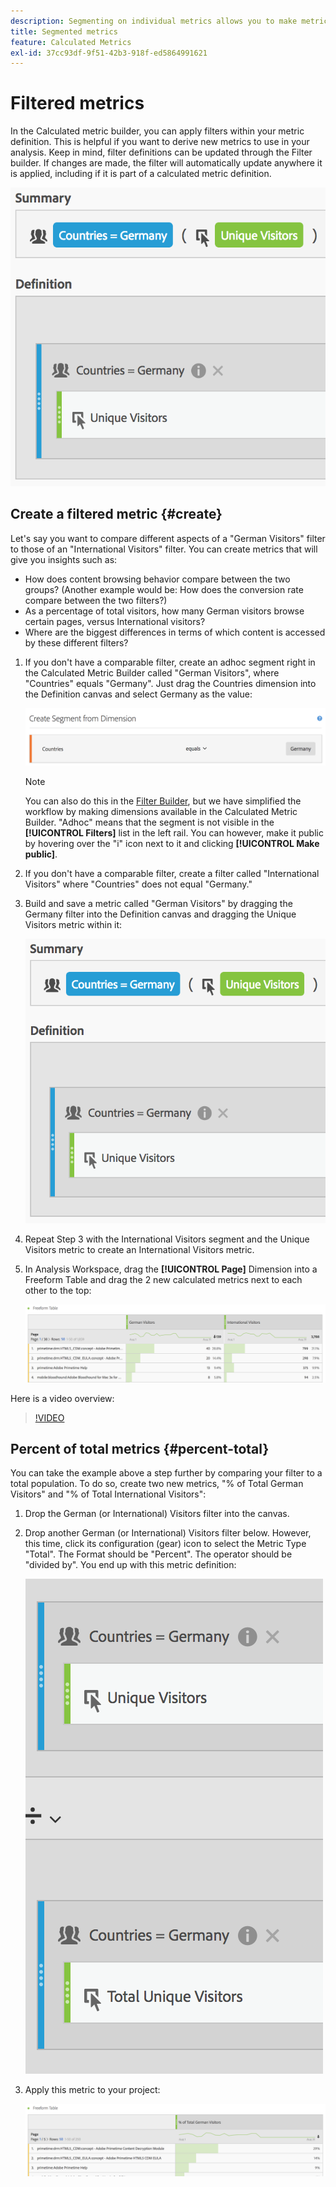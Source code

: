 ```yaml
---
description: Segmenting on individual metrics allows you to make metric comparisons within the same report.
title: Segmented metrics
feature: Calculated Metrics
exl-id: 37cc93df-9f51-42b3-918f-ed5864991621
---
```

# Filtered metrics

In the Calculated metric builder, you can apply filters within your metric definition. This is helpful if you want to derive new metrics to use in your analysis. Keep in mind, filter definitions can be updated through the Filter builder. If changes are made, the filter will automatically update anywhere it is applied, including if it is part of a calculated metric definition.

![](assets/german-visitors.png)

## Create a filtered metric {#create}

Let's say you want to compare different aspects of a "German Visitors" filter to those of an "International Visitors" filter. You can create metrics that will give you insights such as:

* How does content browsing behavior compare between the two groups? (Another example would be: How does the conversion rate compare between the two filters?) 
* As a percentage of total visitors, how many German visitors browse certain pages, versus International visitors? 
* Where are the biggest differences in terms of which content is accessed by these different filters?

1. If you don't have a comparable filter, create an adhoc segment right in the Calculated Metric Builder called "German Visitors", where "Countries" equals "Germany". Just drag the Countries dimension into the Definition canvas and select Germany as the value:

   ![](assets/segment-from-dimension.png)

   >[!NOTE]
   >
   >You can also do this in the [Filter Builder](/help/components/filters/create-filters.md), but we have simplified the workflow by making dimensions available in the Calculated Metric Builder. "Adhoc" means that the segment is not visible in the **[!UICONTROL Filters]** list in the left rail. You can however, make it public by hovering over the "i" icon next to it and clicking **[!UICONTROL Make public]**.

1. If you don't have a comparable filter, create a filter called "International Visitors" where "Countries" does not equal "Germany." 
1. Build and save a metric called "German Visitors" by dragging the Germany filter into the Definition canvas and dragging the Unique Visitors metric within it:

   ![](assets/german-visitors.png)

1. Repeat Step 3 with the International Visitors segment and the Unique Visitors metric to create an International Visitors metric.
1. In Analysis Workspace, drag the **[!UICONTROL Page]** Dimension into a Freeform Table and drag the 2 new calculated metrics next to each other to the top:

   ![](assets/workspace-pages.png)

Here is a video overview:

>[!VIDEO](https://video.tv.adobe.com/v/25407/?quality=12)

## Percent of total metrics {#percent-total}

You can take the example above a step further by comparing your filter to a total population. To do so, create two new metrics, "% of Total German Visitors" and "% of Total International Visitors":

1. Drop the German (or International) Visitors filter into the canvas.
1. Drop another German (or International) Visitors filter below. However, this time, click its configuration (gear) icon to select the Metric Type "Total". The Format should be "Percent". The operator should be "divided by". You end up with this metric definition:

   ![](assets/cm_metric_total.png)

1. Apply this metric to your project:

   ![](assets/cm_percent_total.png)
